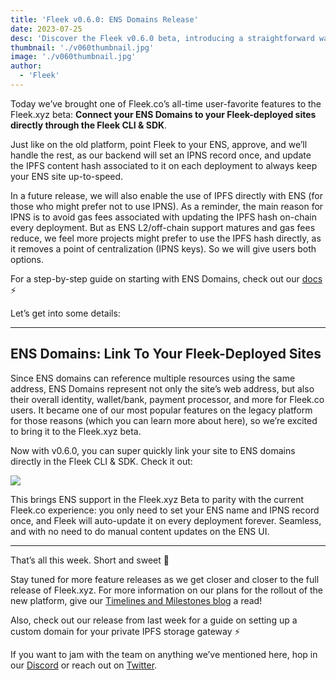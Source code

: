 ```yaml
---
title: 'Fleek v0.6.0: ENS Domains Release'
date: 2023-07-25
desc: 'Discover the Fleek v0.6.0 beta, introducing a straightforward way to connect your ENS Domains to Fleek-deployed sites via our CLI & SDK.'
thumbnail: './v060thumbnail.jpg'
image: './v060thumbnail.jpg'
author:
  - 'Fleek'
---
```


Today we’ve brought one of Fleek.co’s all-time user-favorite features to the Fleek.xyz beta: **Connect your ENS Domains to your Fleek-deployed sites directly through the Fleek CLI & SDK**.

Just like on the old platform, point Fleek to your ENS, approve, and we’ll handle the rest, as our backend will set an IPNS record once, and update the IPFS content hash associated to it on each deployment to always keep your ENS site up-to-speed.

In a future release, we will also enable the use of IPFS directly with ENS (for those who might prefer not to use IPNS). As a reminder, the main reason for IPNS is to avoid gas fees associated with updating the IPFS hash on-chain every deployment. But as ENS L2/off-chain support matures and gas fees reduce, we feel more projects might prefer to use the IPFS hash directly, as it removes a point of centralization (IPNS keys). So we will give users both options.

For a step-by-step guide on starting with ENS Domains, check out our [docs](https://docs.fleek.xyz/docs/Domains/ens/) ⚡

Let’s get into some details:

---

## ENS Domains: Link To Your Fleek-Deployed Sites

Since ENS domains can reference multiple resources using the same address, ENS Domains represent not only the site’s web address, but also their overall identity, wallet/bank, payment processor, and more for Fleek.co users. It became one of our most popular features on the legacy platform for those reasons (which you can learn more about here), so we’re excited to bring it to the Fleek.xyz beta.

Now with v0.6.0, you can super quickly link your site to ENS domains directly in the Fleek CLI & SDK. Check it out:

![](https://storage.fleek-internal.com/27a60cdd-37d3-480c-ae88-3ad4ca886b13-bucket/ensdemo.gif)

This brings ENS support in the Fleek.xyz Beta to parity with the current Fleek.co experience: you only need to set your ENS name and IPNS record once, and Fleek will auto-update it on every deployment forever. Seamless, and with no need to do manual content updates on the ENS UI.

---

That’s all this week. Short and sweet 🤙

Stay tuned for more feature releases as we get closer and closer to the full release of Fleek.xyz. For more information on our plans for the rollout of the new platform, give our [Timelines and Milestones blog](https://blog.fleek.xyz/post/fleek-platform-update/) a read!

Also, check out our release from last week for a guide on setting up a custom domain for your private IPFS storage gateway ⚡

If you want to jam with the team on anything we’ve mentioned here, hop in our [Discord](https://discord.gg/Fleek) or reach out on [Twitter](https://twitter.com/fleek).
